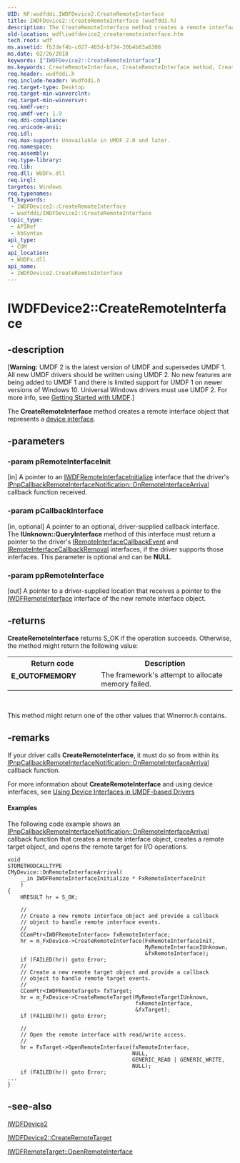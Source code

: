 ```yaml
---
UID: NF:wudfddi.IWDFDevice2.CreateRemoteInterface
title: IWDFDevice2::CreateRemoteInterface (wudfddi.h)
description: The CreateRemoteInterface method creates a remote interface object that represents a device interface.
old-location: wdf\iwdfdevice2_createremoteinterface.htm
tech.root: wdf
ms.assetid: fb2def4b-c027-465d-b734-20b4b83a6308
ms.date: 02/26/2018
keywords: ["IWDFDevice2::CreateRemoteInterface"]
ms.keywords: CreateRemoteInterface, CreateRemoteInterface method, CreateRemoteInterface method,IWDFDevice2 interface, IWDFDevice2 interface,CreateRemoteInterface method, IWDFDevice2.CreateRemoteInterface, IWDFDevice2::CreateRemoteInterface, UMDFDeviceObjectRef_772989d9-ec18-4672-abea-ee4abd00b6ee.xml, umdf.iwdfdevice2_createremoteinterface, wdf.iwdfdevice2_createremoteinterface, wudfddi/IWDFDevice2::CreateRemoteInterface
req.header: wudfddi.h
req.include-header: Wudfddi.h
req.target-type: Desktop
req.target-min-winverclnt: 
req.target-min-winversvr: 
req.kmdf-ver: 
req.umdf-ver: 1.9
req.ddi-compliance: 
req.unicode-ansi: 
req.idl: 
req.max-support: Unavailable in UMDF 2.0 and later.
req.namespace: 
req.assembly: 
req.type-library: 
req.lib: 
req.dll: WUDFx.dll
req.irql: 
targetos: Windows
req.typenames: 
f1_keywords:
 - IWDFDevice2::CreateRemoteInterface
 - wudfddi/IWDFDevice2::CreateRemoteInterface
topic_type:
 - APIRef
 - kbSyntax
api_type:
 - COM
api_location:
 - WUDFx.dll
api_name:
 - IWDFDevice2.CreateRemoteInterface
---
```


# IWDFDevice2::CreateRemoteInterface


## -description

<p class="CCE_Message">[<b>Warning:</b> UMDF 2 is the latest version of UMDF and supersedes UMDF 1.  All new UMDF drivers should be written using UMDF 2.  No new features are being added to UMDF 1 and there is limited support for UMDF 1 on newer versions of Windows 10.  Universal Windows drivers must use UMDF 2.  For more info, see <a href="https://docs.microsoft.com/windows-hardware/drivers/wdf/getting-started-with-umdf-version-2">Getting Started with UMDF</a>.]

The <b>CreateRemoteInterface</b> method creates a remote interface object that represents a <a href="https://docs.microsoft.com/windows-hardware/drivers/wdf/using-device-interfaces-in-umdf-drivers">device interface</a>.

## -parameters

### -param pRemoteInterfaceInit 

[in]
A pointer to an <a href="https://docs.microsoft.com/windows-hardware/drivers/ddi/wudfddi/nn-wudfddi-iwdfremoteinterfaceinitialize">IWDFRemoteInterfaceInitialize</a> interface that the driver's <a href="https://docs.microsoft.com/windows-hardware/drivers/ddi/wudfddi/nf-wudfddi-ipnpcallbackremoteinterfacenotification-onremoteinterfacearrival">IPnpCallbackRemoteInterfaceNotification::OnRemoteInterfaceArrival</a> callback function received.

### -param pCallbackInterface 

[in, optional]
A pointer to an optional, driver-supplied callback interface. The <b>IUnknown::QueryInterface</b> method of this interface must return a pointer to the driver's <a href="https://docs.microsoft.com/windows-hardware/drivers/ddi/wudfddi/nn-wudfddi-iremoteinterfacecallbackevent">IRemoteInterfaceCallbackEvent</a> and <a href="https://docs.microsoft.com/windows-hardware/drivers/ddi/wudfddi/nn-wudfddi-iremoteinterfacecallbackremoval">IRemoteInterfaceCallbackRemoval</a> interfaces, if the driver supports those interfaces. This parameter is optional and can be <b>NULL</b>.

### -param ppRemoteInterface 

[out]
A pointer to a driver-supplied location that receives a pointer to the <a href="https://docs.microsoft.com/windows-hardware/drivers/ddi/wudfddi/nn-wudfddi-iwdfremoteinterface">IWDFRemoteInterface</a> interface of the new remote interface object.

## -returns

<b>CreateRemoteInterface</b> returns S_OK if the operation succeeds. Otherwise, the method might return the following value:

<table>
<tr>
<th>Return code</th>
<th>Description</th>
</tr>
<tr>
<td width="40%">
<dl>
<dt><b>E_OUTOFMEMORY</b></dt>
</dl>
</td>
<td width="60%">
The framework's attempt to allocate memory failed.

</td>
</tr>
</table>
 

This method might return one of the other values that Winerror.h contains.

## -remarks

If your driver calls <b>CreateRemoteInterface</b>, it must do so from within its <a href="https://docs.microsoft.com/windows-hardware/drivers/ddi/wudfddi/nf-wudfddi-ipnpcallbackremoteinterfacenotification-onremoteinterfacearrival">IPnpCallbackRemoteInterfaceNotification::OnRemoteInterfaceArrival</a> callback function.

For more information about <b>CreateRemoteInterface</b> and using device interfaces, see <a href="https://docs.microsoft.com/windows-hardware/drivers/wdf/using-device-interfaces-in-umdf-drivers">Using Device Interfaces in UMDF-based Drivers</a>



#### Examples

The following code example shows an <a href="https://docs.microsoft.com/windows-hardware/drivers/ddi/wudfddi/nf-wudfddi-ipnpcallbackremoteinterfacenotification-onremoteinterfacearrival">IPnpCallbackRemoteInterfaceNotification::OnRemoteInterfaceArrival</a> callback function that creates a remote interface object, creates a remote target object, and opens the remote target for I/O operations.


```
void 
STDMETHODCALLTYPE
CMyDevice::OnRemoteInterfaceArrival(
    __in IWDFRemoteInterfaceInitialize * FxRemoteInterfaceInit
    )
{
    HRESULT hr = S_OK;

    //
    // Create a new remote interface object and provide a callback 
    // object to handle remote interface events.
    //
    CComPtr<IWDFRemoteInterface> fxRemoteInterface;
    hr = m_FxDevice->CreateRemoteInterface(FxRemoteInterfaceInit, 
                                           MyRemoteInterfaceIUnknown, 
                                           &fxRemoteInterface);
    if (FAILED(hr)) goto Error;
    //
    // Create a new remote target object and provide a callback 
    // object to handle remote target events.
    //
    CComPtr<IWDFRemoteTarget> fxTarget;
    hr = m_FxDevice->CreateRemoteTarget(MyRemoteTargetIUnknown,
                                        fxRemoteInterface,
                                        &fxTarget);
    if (FAILED(hr)) goto Error;

    //
    // Open the remote interface with read/write access.
    //
    hr = FxTarget->OpenRemoteInterface(fxRemoteInterface, 
                                       NULL,
                                       GENERIC_READ | GENERIC_WRITE,
                                       NULL);
    if (FAILED(hr)) goto Error;
...
}
```


## -see-also

<a href="https://docs.microsoft.com/windows-hardware/drivers/ddi/wudfddi/nn-wudfddi-iwdfdevice2">IWDFDevice2</a>



<a href="https://docs.microsoft.com/windows-hardware/drivers/ddi/wudfddi/nf-wudfddi-iwdfdevice2-createremotetarget">IWDFDevice2::CreateRemoteTarget</a>



<a href="https://docs.microsoft.com/windows-hardware/drivers/ddi/wudfddi/nf-wudfddi-iwdfremotetarget-openremoteinterface">IWDFRemoteTarget::OpenRemoteInterface</a>

